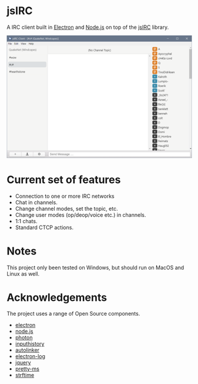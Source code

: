 # jsIRC

A IRC client built in [Electron](https://electronjs.org) and [Node.js](https://nodejs.org/) on top of the [jsIRC](https://github.com/clausjoergensen/jsIRC) library.

![](screenshot.png)

# Current set of features

- Connection to one or more IRC networks
- Chat in channels.
- Change channel modes, set the topic, etc.
- Change user modes (op/deop/voice etc.) in channels.
- 1:1 chats.
- Standard CTCP actions.

# Notes

This project only been tested on Windows, but should run on MacOS and Linux as well.

# Acknowledgements

The project uses a range of Open Source components. 

* [electron](https://github.com/electron/electron)
* [node.js](https://github.com/nodejs/node)
* [photon](https://github.com/connors/photon)
* [inputhistory](https://github.com/erming/inputhistory)
* [autolinker](https://github.com/gregjacobs)
* [electron-log](https://github.com/megahertz/electron-log)
* [jquery](https://github.com/jquery/jquery)
* [pretty-ms](https://github.com/sindresorhus/pretty-ms)
* [strftime](https://github.com/thdoan/strftime)
